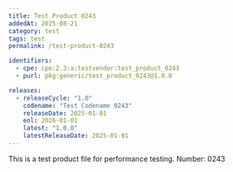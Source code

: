 ```yaml
---
title: Test Product 0243
addedAt: 2025-08-21
category: test
tags: test
permalink: /test-product-0243

identifiers:
  - cpe: cpe:2.3:a:testvendor:test_product_0243
  - purl: pkg:generic/test_product_0243@1.0.0

releases:
  - releaseCycle: "1.0"
    codename: "Test Codename 0243"
    releaseDate: 2025-01-01
    eol: 2026-01-01
    latest: "1.0.0"
    latestReleaseDate: 2025-01-01
---
```


This is a test product file for performance testing. Number: 0243
